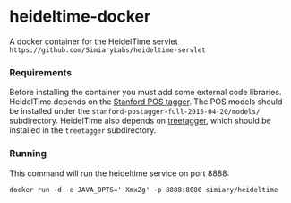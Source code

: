 # heideltime-docker
A docker container for the HeidelTime servlet `https://github.com/SimiaryLabs/heideltime-servlet`

### Requirements
Before installing the container you must add some external code libraries. HeidelTime depends on the [Stanford POS tagger](http://nlp.stanford.edu/software/tagger.shtml).  The POS models should be installed under the `stanford-postagger-full-2015-04-20/models/` subdirectory. HeidelTime also depends on [treetagger](http://www.cis.uni-muenchen.de/~schmid/tools/TreeTagger/), which should be installed in the `treetagger` subdirectory. 

### Running
This command will run the heideltime service on port 8888:

`docker run -d -e JAVA_OPTS='-Xmx2g' -p 8888:8080 simiary/heideltime`
